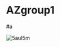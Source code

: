 # AZgroup1







#a














![5aul5m](https://user-images.githubusercontent.com/83041734/119481566-87072c80-bd5b-11eb-8d10-28eea319d2b5.gif)
